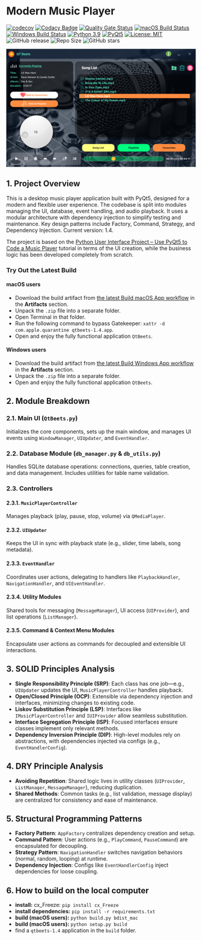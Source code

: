 # Modern Music Player

[![codecov](https://codecov.io/gh/harley029/PyQt_Advanced_Music_Player/branch/main/graph/badge.svg?token=6RNGBY6IXK)](https://codecov.io/gh/harley029/PyQt_Advanced_Music_Player)
[![Codacy Badge](https://app.codacy.com/project/badge/Grade/26102897f0694ae4b45d9106dc270160)](https://app.codacy.com/gh/harley029/PyQt_Advanced_Music_Player/dashboard?utm_source=gh&utm_medium=referral&utm_content=&utm_campaign=Badge_grade)
[![Quality Gate Status](https://sonarcloud.io/api/project_badges/measure?project=harley029_PyQt_Advanced_Music_Player&metric=alert_status)](https://sonarcloud.io/summary/new_code?id=harley029_PyQt_Advanced_Music_Player)
[![macOS Build Status](https://github.com/harley029/PyQt_Advanced_Music_Player/actions/workflows/ci.yml/badge.svg)](https://github.com/harley029/PyQt_Advanced_Music_Player/actions/workflows/ci.yml)
[![Windows Build Status](https://github.com/harley029/PyQt_Advanced_Music_Player/actions/workflows/ci_win.yml/badge.svg)](https://github.com/harley029/PyQt_Advanced_Music_Player/actions/workflows/ci_win.yml)
[![Python 3.9](https://img.shields.io/badge/python-3.9-blue.svg)](https://www.python.org/downloads/release/python-3921/)
[![PyQt5](https://img.shields.io/badge/PyQt5-blue)](https://www.riverbankcomputing.com/software/pyqt/)
[![License: MIT](https://img.shields.io/badge/License-MIT-yellow.svg)](LICENSE)
![GitHub release](https://img.shields.io/github/v/release/harley029/PyQt_Advanced_Music_Player)
![Repo Size](https://img.shields.io/github/repo-size/harley029/PyQt_Advanced_Music_Player)
![GitHub stars](https://img.shields.io/github/stars/harley029/PyQt_Advanced_Music_Player?style=social)

![Player](utils/screenshots/qtbeets2.png)

## 1. Project Overview

This is a desktop music player application built with PyQt5, designed for a modern and flexible user experience. The codebase is split into modules managing the UI, database, event handling, and audio playback. It uses a modular architecture with dependency injection to simplify testing and maintenance. Key design patterns include Factory, Command, Strategy, and Dependency Injection. Current version: 1.4.

The project is based on the [Python User Interface Project – Use PyQt5 to Code a Music Player](https://www.youtube.com/watch?v=DjutoyfCl2c&ab_channel=freeCodeCamp.org) tutorial in terms of the UI creation, while the business logic has been developed completely from scratch.

### Try Out the Latest Build

#### macOS users

- Download the build artifact from [the latest Build macOS App workflow](https://github.com/harley029/PyQt_Advanced_Music_Player/actions/workflows/ci.yml) in the **Artifacts** section.
- Unpack the `.zip` file into a separate folder.
- Open Terminal in that folder.
- Run the following command to bypass Gatekeeper: `xattr -d com.apple.quarantine qtbeets-1.4.app`.
- Open and enjoy the fully functional application `QtBeets`.

#### Windows users

- Download the build artifact from [the latest Build Windows App workflow](https://github.com/harley029/PyQt_Advanced_Music_Player/actions/workflows/ci_win.yml) in the **Artifacts** section.
- Unpack the `.zip` file into a separate folder.
- Open and enjoy the fully functional application `QtBeets`.

## 2. Module Breakdown

### 2.1. Main UI (`QtBeets.py`)

Initializes the core components, sets up the main window, and manages UI events using `WindowManager`, `UIUpdater`, and `EventHandler`.

### 2.2. Database Module (`db_manager.py` & `db_utils.py`)

Handles SQLite database operations: connections, queries, table creation, and data management. Includes utilities for table name validation.

### 2.3. Controllers

#### 2.3.1. `MusicPlayerController`

Manages playback (play, pause, stop, volume) via `QMediaPlayer`.

#### 2.3.2. `UIUpdater`

Keeps the UI in sync with playback state (e.g., slider, time labels, song metadata).

#### 2.3.3. `EventHandler`

Coordinates user actions, delegating to handlers like `PlaybackHandler`, `NavigationHandler`, and `UIEventHandler`.

#### 2.3.4. Utility Modules

Shared tools for messaging (`MessageManager`), UI access (`UIProvider`), and list operations (`ListManager`).

#### 2.3.5. Command & Context Menu Modules

Encapsulate user actions as commands for decoupled and extensible UI interactions.

## 3. SOLID Principles Analysis

- **Single Responsibility Principle (SRP)**: Each class has one job—e.g., `UIUpdater` updates the UI, `MusicPlayerController` handles playback.
- **Open/Closed Principle (OCP)**: Extensible via dependency injection and interfaces, minimizing changes to existing code.
- **Liskov Substitution Principle (LSP)**: Interfaces like `IMusicPlayerController` and `IUIProvider` allow seamless substitution.
- **Interface Segregation Principle (ISP)**: Focused interfaces ensure classes implement only relevant methods.
- **Dependency Inversion Principle (DIP)**: High-level modules rely on abstractions, with dependencies injected via configs (e.g., `EventHandlerConfig`).

## 4. DRY Principle Analysis

- **Avoiding Repetition**: Shared logic lives in utility classes (`UIProvider`, `ListManager`, `MessageManager`), reducing duplication.
- **Shared Methods**: Common tasks (e.g., list validation, message display) are centralized for consistency and ease of maintenance.

## 5. Structural Programming Patterns

- **Factory Pattern**: `AppFactory` centralizes dependency creation and setup.
- **Command Pattern**: User actions (e.g., `PlayCommand`, `PauseCommand`) are encapsulated for decoupling.
- **Strategy Pattern**: `NavigationHandler` switches navigation behaviors (normal, random, looping) at runtime.
- **Dependency Injection**: Configs like `EventHandlerConfig` inject dependencies for loose coupling.

## 6. How to build on the local computer

- **install:** cx_Freeze: `pip install cx_Freeze`
- **install dependencies:** `pip install -r requirements.txt`
- **build (macOS users):** `python build.py bdist_mac`
- **build (macOS users):** `python setup.py build`
- find a `qtbeets-1.4` application in the `build` folder.
